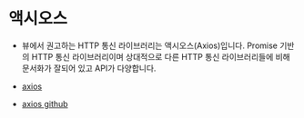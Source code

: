 # 액시오스
* 뷰에서 권고하는 HTTP 통신 라이브러리는 액시오스(Axios)입니다. Promise 기반의 HTTP 통신 라이브러리이며 상대적으로 다른 HTTP 통신 라이브러리들에 비해 문서화가 잘되어 있고 API가 다양합니다.

* [axios](https://joshua1988.github.io/vue-camp/vue/axios.html#%E1%84%8B%E1%85%A2%E1%86%A8%E1%84%89%E1%85%B5%E1%84%8B%E1%85%A9%E1%84%89%E1%85%B3-%E1%84%89%E1%85%A5%E1%86%AF%E1%84%8E%E1%85%B5)
* [axios github](https://github.com/axios/axios)